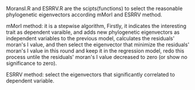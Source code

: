 MoransI.R and ESRRV.R are the scipts(functions) to select the reasonable phylogenetic eigenvectors according mMorI and ESRRV method.



mMorI method: it is a stepwise algorithm, Firstly, it indicates the interesting trait as dependent varaible, and adds new phylogenetic eigenvectors as independent variables to the previous model, calculates the residuals' moran's I value, and then select the eigenvector that minimize the residuals' moran's I value in this round and keep it in the regression model, redo this process untile the residuals' moran's I value decreased to zero (or show no significance to zero).

ESRRV method: select the eigenvectors that significantly correlated to dependent variable.
